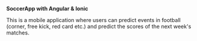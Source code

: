 **SoccerApp with Angular  & Ionic**

This is a mobile application where users can predict events in football (corner, free kick, red card etc.) and predict the scores of the next week's matches.
